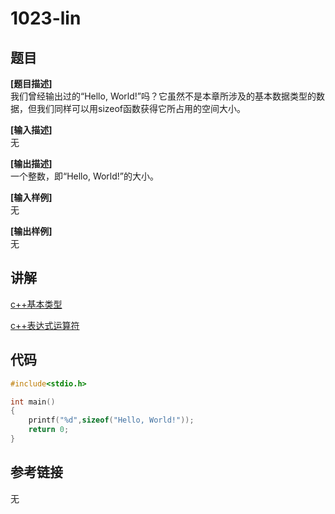 # 1023-lin
## 题目  
**[题目描述]**  
我们曾经输出过的“Hello, World!”吗？它虽然不是本章所涉及的基本数据类型的数据，但我们同样可以用sizeof函数获得它所占用的空间大小。  

**[输入描述]**   
无  

**[输出描述]**  
一个整数，即“Hello, World!”的大小。  

**[输入样例]**  
无  

**[输出样例]**  
无  

## 讲解  
[c++基本类型](C2.1基本内置类型)  

[c++表达式运算符](C4.9sizeof运算符)

## 代码  

```cpp
#include<stdio.h>

int main()
{
	printf("%d",sizeof("Hello, World!"));
	return 0;
}
```

## 参考链接  
无  
